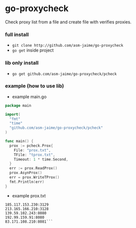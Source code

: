 # go-proxycheck
  Check proxy list from a file and create file with verifies proxies.

### full install

  * `git clone http://github.com/asm-jaime/go-proxycheck`
  * `go get` inside project
  
### lib only install

  * `go get github.com/asm-jaime/go-proxycheck/pcheck`

### example (how to use lib)

  * example main.go
  
```go
package main

import(
  "fmt"
  "time"
  "github.com/asm-jaime/go-proxycheck/pcheck"
)

func main() {
  prox := pcheck.Prox{
    File: "prox.txt",
    TFile: "tprox.txt",
    Timeout: 1 * time.Second,
  }
  err := prox.ReadProx()
  prox.AsynProx()
  err = prox.WriteTProx()
  fmt.Println(err)
}
```

  * example prox.txt
  
```47.90.75.157:3128
185.117.153.230:3129
213.165.166.210:3128
139.59.102.243:8080
192.99.159.91:8080
83.171.108.210:8081```
